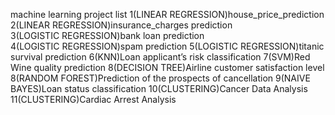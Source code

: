 machine learning project list
1(LINEAR REGRESSION)house_price_prediction  
2(LINEAR REGRESSION)insurance_charges prediction  
3(LOGISTIC REGRESSION)bank loan prediction  
4(LOGISTIC REGRESSION)spam prediction
5(LOGISTIC REGRESSION)titanic survival prediction
6(KNN)Loan applicant’s risk classification
7(SVM)Red Wine quality prediction
8(DECISION TREE)Airline customer satisfaction level
8(RANDOM FOREST)Prediction of the prospects of cancellation
9(NAIVE BAYES)Loan status classification
10(CLUSTERING)Cancer Data Analysis
11(CLUSTERING)Cardiac Arrest Analysis
